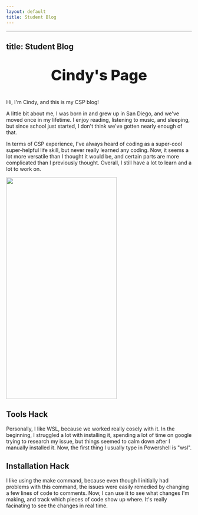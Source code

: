 ```yaml
---
layout: default
title: Student Blog
---
```


---
title: Student Blog
---

<p style="text-align: center; font-weight:800; font-size: 40px">Cindy's Page </p>
Hi, I'm Cindy, and this is my CSP blog! 


A little bit about me, I was born in and grew up in San Diego, and we've moved once in my lifetime. I enjoy reading, listening to music, and sleeping, but since school just started, I don't think we've gotten nearly enough of that.  

In terms of CSP experience, I've always heard of coding as a super-cool super-helpful life skill, but never really learned any coding. Now, it seems a lot more versatile than I thought it would be, and certain parts are more complicated than I previously thought. Overall, I still have a lot to learn and a lot to work on.

<img src="https://i.ibb.co/3MhVQ6L/CSP-about-me-pic.png"
width="300" height="600">
 

## Tools Hack
Personally, I like WSL, because we worked really cosely with it. In the beginning, I struggled a lot with installing it, spending a lot of time on google trying to research my issue, but things seemed to calm down after I manually installed it. Now, the first thing I usually type in Powershell is "wsl".

## Installation Hack
I like using the make command, because even though I initially had problems with this command, the issues were easily remedied by changing a few lines of code to comments. Now, I can use it to see what changes I'm making, and track which pieces of code show up where. It's really facinating to see the changes in real time.
